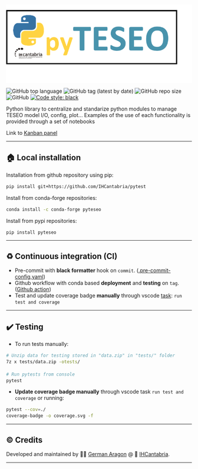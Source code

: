 
<p align="center">
<img align="center" width="600" src="img/pyTESEO_logo.png">
</p>


![GitHub top language](https://img.shields.io/github/languages/top/IHCantabria/pyteseo?style=plastic)
![GitHub tag (latest by date)](https://img.shields.io/github/v/tag/IHCantabria/pyteseo?label=latest%20tag&style=plastic)
![GitHub repo size](https://img.shields.io/github/repo-size/IHCantabria/pyteseo?style=plastic)
![GitHub](https://img.shields.io/github/license/IHCantabria/pyteseo?style=plastic)
[![Code style: black](https://img.shields.io/badge/code%20style-black-000000.svg)](https://github.com/psf/black)

Python library to centralize and standarize python modules to manage TESEO model I/O, config, plot...
Examples of the use of each functionality is provided through a set of notebooks

Link to [Kanban panel](https://tasks.office.com/unican.onmicrosoft.com/Home/PlanViews/77hd5AVHEEeYOvNXygI2j5YAAfJE?Type=PlanLink&Channel=Link&CreatedTime=638073235719140000)

---

## :house: Local installation
Installation from github repository using pip:
```bash
pip install git+https://github.com/IHCantabria/pytest
```
Install from conda-forge repositories:
```bash
conda install -c conda-forge pyteseo 
```

Install from pypi repositories:
```bash
pip install pyteseo
```
---


## :recycle: Continuous integration (CI)
* Pre-commit with **black formatter** hook on `commit`. ([.pre-commit-config.yaml](https://github.com/IHCantabria/TESEO.Apiprocess/blob/main/.pre-commit-config.yaml))
* Github workflow with conda based **deployment** and **testing** on `tag`. ([Github action](https://github.com/IHCantabria/TESEO.Apiprocess/blob/main/.github/workflows/main.yml))
* Test and update coverage badge **manually** through vscode [task](https://github.com/IHCantabria/TESEO.Apiprocess/blob/main/.vscode/tasks.json): `run test and coverage`
---

## :heavy_check_mark: Testing
* To run tests manually:
```bash
# Unzip data for testing stored in "data.zip" in "tests/" folder
7z x tests/data.zip -otests/ 

# Run pytests from console
pytest
```
* **Update coverage badge manually** through vscode task `run test and coverage` or running:
```bash
pytest --cov=./
coverage-badge -o coverage.svg -f
```
---

<!-- ## :rocket: Package deployment
Check [DEPLOY_REQUIREMENTS.md](https://github.com/IHCantabria/TESEO.Apiprocess/blob/main/DEPLOY_REQUIREMENTS.md) for a full detailed explanation. 
--- -->

## :copyright: Credits
Developed and maintained by :man_technologist: [German Aragon](https://ihcantabria.com/en/directorio-personal/investigador/german-aragon/) @ :office: [IHCantabria](https://github.com/IHCantabria).

---